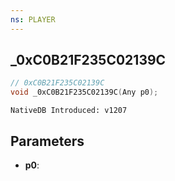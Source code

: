 ```yaml
---
ns: PLAYER
---
```

## _0xC0B21F235C02139C

```c
// 0xC0B21F235C02139C
void _0xC0B21F235C02139C(Any p0);
```

```
NativeDB Introduced: v1207
```

## Parameters
* **p0**:
